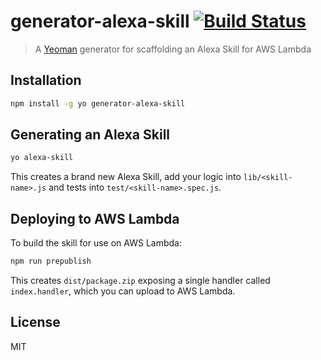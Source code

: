 # generator-alexa-skill [![Build Status](https://secure.travis-ci.org/cameronhunter/generator-alexa-skill.png?branch=master)](https://travis-ci.org/cameronhunter/generator-alexa-skill)

> A [Yeoman](http://yeoman.io) generator for scaffolding an Alexa Skill for AWS Lambda

## Installation

```bash
npm install -g yo generator-alexa-skill
```

## Generating an Alexa Skill

```bash
yo alexa-skill
```

This creates a brand new Alexa Skill, add your logic into `lib/<skill-name>.js` and tests into `test/<skill-name>.spec.js`.

## Deploying to AWS Lambda

To build the skill for use on AWS Lambda:

```bash
npm run prepublish
```

This creates `dist/package.zip` exposing a single handler called `index.handler`, which you can upload to AWS Lambda.

## License

MIT
